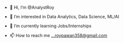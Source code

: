 - 👋 Hi, I’m @AnalystRoy
- 👀 I’m interested in Data Analytics, Data Science, ML/AI
- 🌱 I’m currently learning Jobs/Internships

- 📫 How to reach me ...roypawan358@gmail.com

<!---
AnalystRoy/AnalystRoy is a ✨ special ✨ repository because its `README.md` (this file) appears on your GitHub profile.
You can click the Preview link to take a look at your changes.
--->
